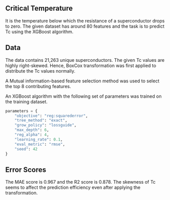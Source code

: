 ## Critical Temperature

It is the temperature below which the resistance of a superconductor drops to zero. The given dataset has around 80 features and the task is to predict Tc using the XGBoost algorithm.

## Data

The data contains 21,263 unique superconductors. The given Tc values are highly right-skewed. Hence, BoxCox transformation was first applied to distribute the Tc values normally.

A Mutual information-based feature selection method was used to select the top 8 contributing features. 

An XGBoost algorithm with the following set of parameters was trained on the training dataset.

```python
parameters = {
    "objective": "reg:squarederror",
    "tree_method": "exact",
    "grow_policy": "lossguide",
    "max_depth": 6,
    "reg_alpha": 4,
    "learning_rate": 0.1,   
    "eval_metric": "rmse",
    "seed": 42
}
```

## Error Scores 
The MAE score is 0.967 and the R2 score is 0.878. The skewness of Tc seems to affect the prediction efficiency even after applying the transformation. 
